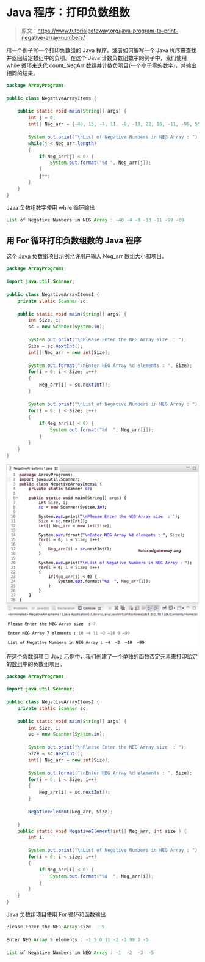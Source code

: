 # Java 程序：打印负数组数

> 原文：<https://www.tutorialgateway.org/java-program-to-print-negative-array-numbers/>

用一个例子写一个打印负数组的 Java 程序。或者如何编写一个 Java 程序来查找并返回给定数组中的负项。在这个 Java 计数负数组数字的例子中，我们使用 while 循环来迭代 count_NegArr 数组并计数负项目(一个小于零的数字)，并输出相同的结果。

```java
package ArrayPrograms;

public class NegativeArrayItems {

	public static void main(String[] args) {
		int j = 0;
		int[] Neg_arr = {-40, 15, -4, 11, -8, -13, 22, 16, -11, -99, 55, 18, -60};

		System.out.print("\nList of Negative Numbers in NEG Array : ");
		while(j < Neg_arr.length) 
		{
			if(Neg_arr[j] < 0) {
				System.out.format("%d ", Neg_arr[j]);
			}
			j++;
		}
	}
}
```

Java 负数组数字使用 while 循环输出

```java
List of Negative Numbers in NEG Array : -40 -4 -8 -13 -11 -99 -60 
```

## 用 For 循环打印负数组数的 Java 程序

这个 [Java](https://www.tutorialgateway.org/java-tutorial/) 负数组项目示例允许用户输入 Neg_arr 数组大小和项目。

```java
package ArrayPrograms;

import java.util.Scanner;

public class NegativeArrayItems1 {
	private static Scanner sc;

	public static void main(String[] args) {
		int Size, i;	
		sc = new Scanner(System.in);

		System.out.print("\nPlease Enter the NEG Array size  : ");
		Size = sc.nextInt();
		int[] Neg_arr = new int[Size];

		System.out.format("\nEnter NEG Array %d elements : ", Size);
		for(i = 0; i < Size; i++) 
		{
			Neg_arr[i] = sc.nextInt();
		}

		System.out.print("\nList of Negative Numbers in NEG Array : ");
		for(i = 0; i < Size; i++) 
		{
			if(Neg_arr[i] < 0) {
				System.out.format("%d  ", Neg_arr[i]);
			}
		}
	}
}
```

![Java Program to Print Negative Array Numbers 2](img/fb29669097375da0d05622d2567eb188.png)

在这个负数组项目 [Java 示例](https://www.tutorialgateway.org/learn-java-programs/)中，我们创建了一个单独的函数否定元素来打印给定的[数组](https://www.tutorialgateway.org/java-array/)中的负数组项目。

```java
package ArrayPrograms;

import java.util.Scanner;

public class NegativeArrayItems2 {
	private static Scanner sc;

	public static void main(String[] args) {
		int Size, i;	
		sc = new Scanner(System.in);

		System.out.print("\nPlease Enter the NEG Array size  : ");
		Size = sc.nextInt();
		int[] Neg_arr = new int[Size];

		System.out.format("\nEnter NEG Array %d elements : ", Size);
		for(i = 0; i < Size; i++) 
		{
			Neg_arr[i] = sc.nextInt();
		}

		NegativeElement(Neg_arr, Size);

	}
	public static void NegativeElement(int[] Neg_arr, int size ) {
		int i;

		System.out.print("\nList of Negative Numbers in NEG Array : ");
		for(i = 0; i < size; i++) 
		{
			if(Neg_arr[i] < 0) {
				System.out.format("%d  ", Neg_arr[i]);
			}
		}
	}
}
```

Java 负数组项目使用 For 循环和函数输出

```java
Please Enter the NEG Array size  : 9

Enter NEG Array 9 elements : -1 5 0 11 -2 -3 99 3 -5

List of Negative Numbers in NEG Array : -1  -2  -3  -5 
```